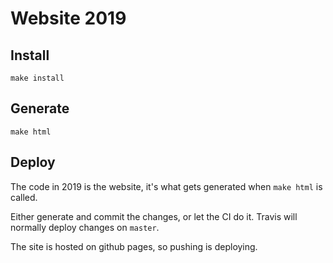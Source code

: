 # Website 2019

## Install

```
make install
```

## Generate

```
make html
```

## Deploy

The code in 2019 is the website, it's what gets generated when `make html` is called.

Either generate and commit the changes, or let the CI do it. Travis will normally deploy changes on `master`.

The site is hosted on github pages, so pushing is deploying.

